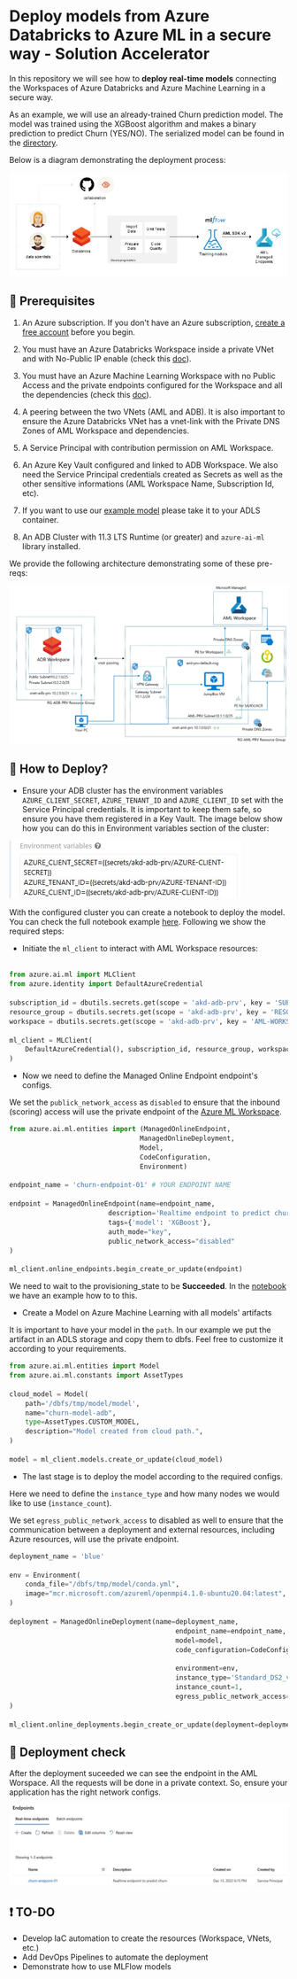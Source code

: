 # Deploy models from Azure Databricks to Azure ML in a secure way - Solution Accelerator

In this repository we will see how to **deploy real-time models** connecting the Workspaces of Azure Databricks and Azure Machine Learning in a secure way.

As an example, we will use an already-trained Churn prediction model. The model was trained using the XGBoost algorithm and makes a binary prediction to predict Churn (YES/NO). The serialized model can be found in the [directory](churn-deploy/model/).

Below is a diagram demonstrating the deployment process:

![](/images/deployment-flow.jpg)

## :blue_book: Prerequisites

1. An Azure subscription. If you don't have an Azure subscription, [create a free account](https://aka.ms/AzureMLFree) before you begin.

2. You must have an Azure Databricks Workspace inside a private VNet and with No-Public IP enable (check this [doc](https://learn.microsoft.com/en-us/azure/databricks/security/secure-cluster-connectivity)). 

3. You must have an Azure Machine Learning Workspace with no Public Access and the private endpoints configured for the Workspace and all the dependencies (check this [doc](https://learn.microsoft.com/en-us/azure/machine-learning/how-to-secure-workspace-vnet?tabs=pe%2Ccli)).

4. A peering between the two VNets (AML and ADB). It is also important to ensure the Azure Databricks VNet has a vnet-link with the Private DNS Zones of AML Workspace and dependencies.

5. A Service Principal with contribution permission on AML Workspace.

6. An Azure Key Vault configured and linked to ADB Workspace. We also need the Service Principal credentials created as Secrets as well as the other sensitive informations (AML Workspace Name, Subscription Id, etc).

7. If you want to use our [example model](churn-deploy/) please take it to your ADLS container.

8. An ADB Cluster with 11.3 LTS Runtime (or greater) and ``azure-ai-ml`` library installed.

We provide the following architecture demonstrating some of these pre-reqs:

![](/images/architecture-adb-aml-prv.jpg)

## :thinking: How to Deploy?

- Ensure your ADB cluster has the environment variables ``AZURE_CLIENT_SECRET``, ``AZURE_TENANT_ID`` and ``AZURE_CLIENT_ID`` set with the Service Principal credentials. It is important to keep them safe, so ensure you have them registered in a Key Vault. The image below show how you can do this in Environment variables section of the cluster:

![](/images/environment-variables.jpg)


With the configured cluster you can create a notebook to deploy the model. You can check the full notebook example [here](notebooks/deploy-model-to-aml.ipynb). Following we show the required steps:

- Initiate the `ml_client` to interact with AML Workspace resources:

```python

from azure.ai.ml import MLClient
from azure.identity import DefaultAzureCredential

subscription_id = dbutils.secrets.get(scope = 'akd-adb-prv', key = 'SUBSCRIPTION-ID')
resource_group = dbutils.secrets.get(scope = 'akd-adb-prv', key = 'RESOURCE-GROUP')
workspace = dbutils.secrets.get(scope = 'akd-adb-prv', key = 'AML-WORKSPACE-NAME')

ml_client = MLClient(
    DefaultAzureCredential(), subscription_id, resource_group, workspace
)

```

- Now we need to define the Managed Online Endpoint endpoint's configs. 

We set the ``publick_network_access`` as ``disabled`` to ensure that the inbound (scoring) access will use the private endpoint of the [Azure ML Workspace](https://learn.microsoft.com/en-us/azure/machine-learning/how-to-configure-private-link).

```python
from azure.ai.ml.entities import (ManagedOnlineEndpoint, 
                                 ManagedOnlineDeployment, 
                                 Model, 
                                 CodeConfiguration, 
                                 Environment)

endpoint_name = 'churn-endpoint-01' # YOUR ENDPOINT NAME

endpoint = ManagedOnlineEndpoint(name=endpoint_name,  
                         description='Realtime endpoint to predict churn', 
                         tags={'model': 'XGBoost'}, 
                         auth_mode="key", 
                         public_network_access="disabled" 
)

ml_client.online_endpoints.begin_create_or_update(endpoint)
```

We need to wait to the provisioning_state to be **Succeeded**. In the [notebook](notebooks/deploy-model-to-aml.ipynb) we have an example how to to this.

- Create a Model on Azure Machine Learning with all models' artifacts

It is important to have your model in the `path`. In our example we put the artifact in an ADLS storage and copy them to dbfs. Feel free to customize it according to your requirements.

```python
from azure.ai.ml.entities import Model
from azure.ai.ml.constants import AssetTypes

cloud_model = Model(
    path='/dbfs/tmp/model/model',
    name="churn-model-adb",
    type=AssetTypes.CUSTOM_MODEL,
    description="Model created from cloud path.",
)

model = ml_client.models.create_or_update(cloud_model)
```

- The last stage is to deploy the model according to the required configs.

Here we need to define the `instance_type` and how many nodes we would like to use (`instance_count`).

We set `egress_public_network_access` to disabled as well to ensure that the communication between a deployment and external resources, including Azure resources, will use the private endpoint.

```python
deployment_name = 'blue'

env = Environment(
    conda_file="/dbfs/tmp/model/conda.yml",
    image="mcr.microsoft.com/azureml/openmpi4.1.0-ubuntu20.04:latest",
)

deployment = ManagedOnlineDeployment(name=deployment_name, 
                                          endpoint_name=endpoint_name, 
                                          model=model, 
                                          code_configuration=CodeConfiguration(code='/dbfs/tmp/onlinescoring/',
                                                                               scoring_script='score.py'),
                                          environment=env, 
                                          instance_type='Standard_DS2_v2', 
                                          instance_count=1, 
                                          egress_public_network_access="disabled"
)

ml_client.online_deployments.begin_create_or_update(deployment=deployment)
```

## :tada: Deployment check

After the deployment suceeded we can see the endpoint in the AML Worspace. All the requests will be done in a private context. So, ensure your application has the right network configs.

![](/images/endpoint-aml.jpg)

## :exclamation: TO-DO

- Develop IaC automation to create the resources (Workspace, VNets, etc.)
- Add DevOps Pipelines to automate the deployment
- Demonstrate how to use MLFlow models